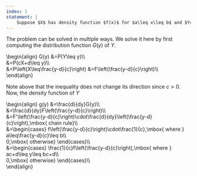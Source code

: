 ```yaml
---
index: 1
statement: |
    Suppose $X$ has density function $f(x)$ for $a\leq x\leq b$ and $Y=cX+d$, where $c>0$. Find the density function of $Y$.
---
```

The problem can be solved in multiple ways. We solve it here by first computing the distribution function $G(y)$ of $Y$.

\begin{align}
G(y) &=P(Y\leq y)\\\\\
&=P(cX+d\leq y)\\\\\
&=P\left(X\leq\frac{y-d}{c}\right)
&=F\left(\frac{y-d}{c}\right)\\\\\
\end{align}

Note above that the inequality does not change its direction since $c>0$. Now, the density function of $Y$  

\begin{align}
g(y) &=\frac{d}{dy}G(y)\\\\\
&=\frac{d}{dy}F\left(\frac{y-d}{c}\right)\\\\\
&=F'\left(\frac{y-d}{c}\right)\cdot\frac{d}{dy}\left(\frac{y-d}{c}\right),\mbox{ chain rule}\\\\\
&=\begin{cases}
f\left(\frac{y-d}{c}\right)\cdot\frac{1}{c},\mbox{ where } a\leq\frac{y-d}{c}\leq b\\\\\
0,\mbox{ otherwise}
\end{cases}\\\\\
&=\begin{cases}
\frac{1}{c}f\left(\frac{y-d}{c}\right),\mbox{ where } ac+d\leq y\leq bc+d\\\\\
0,\mbox{ otherwise}
\end{cases}\\\\\
\end{align}